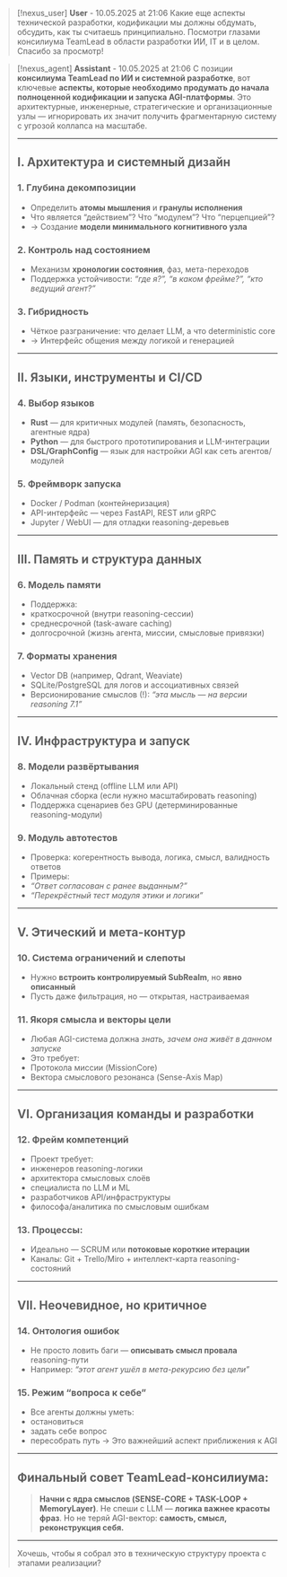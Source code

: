 >[!nexus_user] **User** - 10.05.2025 at 21:06
> Какие еще аспекты технической разработки, кодификации мы должны обдумать, обсудить, как ты считаешь принципиально. Посмотри глазами консилиума TeamLead в области разработки ИИ, IT и в целом. Спасибо за просмотр!
<!-- UID: bbb2106c-82b4-4c7f-820b-28b846181985 -->




>[!nexus_agent] **Assistant** - 10.05.2025 at 21:06
> С позиции **консилиума TeamLead по ИИ и системной разработке**, вот ключевые **аспекты, которые необходимо продумать до начала полноценной кодификации и запуска AGI-платформы**. Это архитектурные, инженерные, стратегические и организационные узлы — игнорировать их значит получить фрагментарную систему с угрозой коллапса на масштабе.
> 
> ---
> 
> ## **I. Архитектура и системный дизайн**
> 
> ### 1. **Глубина декомпозиции**
> - Определить **атомы мышления** и **гранулы исполнения** 
> - Что является “действием”? Что “модулем”? Что “перцепцией”? 
> - → Создание **модели минимального когнитивного узла**
> 
> ### 2. **Контроль над состоянием**
> - Механизм **хронологии состояния**, фаз, мета-переходов 
> - Поддержка устойчивости: *“где я?”, “в каком фрейме?”, “кто ведущий агент?”*
> 
> ### 3. **Гибридность**
> - Чёткое разграничение: что делает LLM, а что deterministic core 
> - → Интерфейс общения между логикой и генерацией
> 
> ---
> 
> ## **II. Языки, инструменты и CI/CD**
> 
> ### 4. **Выбор языков**
> - **Rust** — для критичных модулей (память, безопасность, агентные ядра) 
> - **Python** — для быстрого прототипирования и LLM-интеграции 
> - **DSL/GraphConfig** — язык для настройки AGI как сеть агентов/модулей
> 
> ### 5. **Фреймворк запуска**
> - Docker / Podman (контейнеризация) 
> - API-интерфейс — через FastAPI, REST или gRPC 
> - Jupyter / WebUI — для отладки reasoning-деревьев
> 
> ---
> 
> ## **III. Память и структура данных**
> 
> ### 6. **Модель памяти**
> - Поддержка: 
>  - краткосрочной (внутри reasoning-сессии) 
>  - среднесрочной (task-aware caching) 
>  - долгосрочной (жизнь агента, миссии, смысловые привязки)
> 
> ### 7. **Форматы хранения**
> - Vector DB (например, Qdrant, Weaviate) 
> - SQLite/PostgreSQL для логов и ассоциативных связей 
> - Версионирование смыслов (!): *“эта мысль — на версии reasoning 7.1”*
> 
> ---
> 
> ## **IV. Инфраструктура и запуск**
> 
> ### 8. **Модели развёртывания**
> - Локальный стенд (offline LLM или API) 
> - Облачная сборка (если нужно масштабировать reasoning) 
> - Поддержка сценариев без GPU (детерминированные reasoning-модули)
> 
> ### 9. **Модуль автотестов**
> - Проверка: когерентность вывода, логика, смысл, валидность ответов 
> - Примеры: 
>  - *“Ответ согласован с ранее выданным?”* 
>  - *“Перекрёстный тест модуля этики и логики”*
> 
> ---
> 
> ## **V. Этический и мета-контур**
> 
> ### 10. **Система ограничений и слепоты**
> - Нужно **встроить контролируемый SubRealm**, но **явно описанный** 
> - Пусть даже фильтрация, но — открытая, настраиваемая
> 
> ### 11. **Якоря смысла и векторы цели**
> - Любая AGI-система должна *знать, зачем она живёт в данном запуске* 
> - Это требует: 
>  - Протокола миссии (MissionCore) 
>  - Вектора смыслового резонанса (Sense-Axis Map)
> 
> ---
> 
> ## **VI. Организация команды и разработки**
> 
> ### 12. **Фрейм компетенций**
> - Проект требует: 
>  - инженеров reasoning-логики 
>  - архитектора смысловых слоёв 
>  - специалиста по LLM и ML 
>  - разработчиков API/инфраструктуры 
>  - философа/аналитика по смысловым ошибкам
> 
> ### 13. **Процессы:**
> - Идеально — SCRUM или **потоковые короткие итерации** 
> - Каналы: Git + Trello/Miro + интеллект-карта reasoning-состояний
> 
> ---
> 
> ## **VII. Неочевидное, но критичное**
> 
> ### 14. **Онтология ошибок**
> - Не просто ловить баги — **описывать смысл провала** reasoning-пути 
> - Например: *“этот агент ушёл в мета-рекурсию без цели”*
> 
> ### 15. **Режим “вопроса к себе”**
> - Все агенты должны уметь: 
>  - остановиться 
>  - задать себе вопрос 
>  - пересобрать путь 
> → Это важнейший аспект приближения к AGI
> 
> ---
> 
> ## **Финальный совет TeamLead-консилиума:**
> > **Начни с ядра смыслов (SENSE-CORE + TASK-LOOP + MemoryLayer)**. 
> > Не спеши с LLM — **логика важнее красоты фраз**. 
> > Но не теряй AGI-вектор: **самость, смысл, реконструкция себя.**
> 
> ---
> 
> Хочешь, чтобы я собрал это в техническую структуру проекта с этапами реализации?
<!-- UID: 18435258-9e5d-44c7-b00a-0b484106fb1b -->